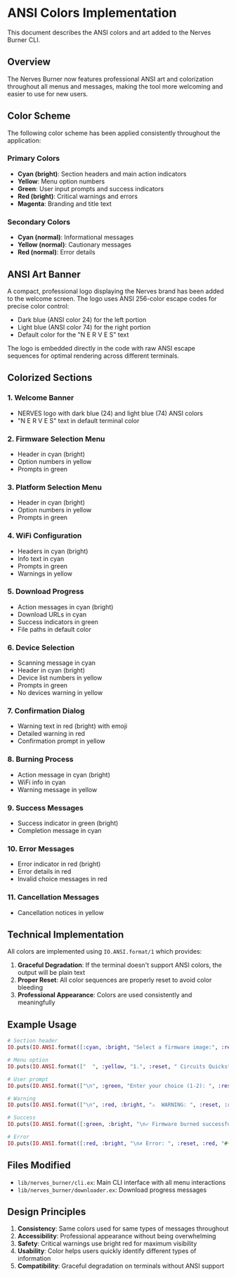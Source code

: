 # ANSI Colors Implementation

This document describes the ANSI colors and art added to the Nerves Burner CLI.

## Overview

The Nerves Burner now features professional ANSI art and colorization throughout all menus and messages, making the tool more welcoming and easier to use for new users.

## Color Scheme

The following color scheme has been applied consistently throughout the application:

### Primary Colors
- **Cyan (bright)**: Section headers and main action indicators
- **Yellow**: Menu option numbers
- **Green**: User input prompts and success indicators
- **Red (bright)**: Critical warnings and errors
- **Magenta**: Branding and title text

### Secondary Colors
- **Cyan (normal)**: Informational messages
- **Yellow (normal)**: Cautionary messages
- **Red (normal)**: Error details

## ANSI Art Banner

A compact, professional logo displaying the Nerves brand has been added to the welcome screen. The logo uses ANSI 256-color escape codes for precise color control:

- Dark blue (ANSI color 24) for the left portion
- Light blue (ANSI color 74) for the right portion  
- Default color for the "N E R V E S" text

The logo is embedded directly in the code with raw ANSI escape sequences for optimal rendering across different terminals.

## Colorized Sections

### 1. Welcome Banner
- NERVES logo with dark blue (24) and light blue (74) ANSI colors
- "N E R V E S" text in default terminal color

### 2. Firmware Selection Menu
- Header in cyan (bright)
- Option numbers in yellow
- Prompts in green

### 3. Platform Selection Menu
- Header in cyan (bright)
- Option numbers in yellow
- Prompts in green

### 4. WiFi Configuration
- Headers in cyan (bright)
- Info text in cyan
- Prompts in green
- Warnings in yellow

### 5. Download Progress
- Action messages in cyan (bright)
- Download URLs in cyan
- Success indicators in green
- File paths in default color

### 6. Device Selection
- Scanning message in cyan
- Header in cyan (bright)
- Device list numbers in yellow
- Prompts in green
- No devices warning in yellow

### 7. Confirmation Dialog
- Warning text in red (bright) with emoji
- Detailed warning in red
- Confirmation prompt in yellow

### 8. Burning Process
- Action message in cyan (bright)
- WiFi info in cyan
- Warning message in yellow

### 9. Success Messages
- Success indicator in green (bright)
- Completion message in cyan

### 10. Error Messages
- Error indicator in red (bright)
- Error details in red
- Invalid choice messages in red

### 11. Cancellation Messages
- Cancellation notices in yellow

## Technical Implementation

All colors are implemented using `IO.ANSI.format/1` which provides:

1. **Graceful Degradation**: If the terminal doesn't support ANSI colors, the output will be plain text
2. **Proper Reset**: All color sequences are properly reset to avoid color bleeding
3. **Professional Appearance**: Colors are used consistently and meaningfully

## Example Usage

```elixir
# Section header
IO.puts(IO.ANSI.format([:cyan, :bright, "Select a firmware image:", :reset, "\n"]))

# Menu option
IO.puts(IO.ANSI.format(["  ", :yellow, "1.", :reset, " Circuits Quickstart"]))

# User prompt
IO.puts(IO.ANSI.format(["\n", :green, "Enter your choice (1-2): ", :reset]))

# Warning
IO.puts(IO.ANSI.format(["\n", :red, :bright, "⚠️  WARNING: ", :reset, :red, "All data will be erased!", :reset]))

# Success
IO.puts(IO.ANSI.format([:green, :bright, "\n✓ Firmware burned successfully!\n", :reset]))

# Error
IO.puts(IO.ANSI.format([:red, :bright, "\n✗ Error: ", :reset, :red, "#{reason}\n", :reset]))
```

## Files Modified

- `lib/nerves_burner/cli.ex`: Main CLI interface with all menu interactions
- `lib/nerves_burner/downloader.ex`: Download progress messages

## Design Principles

1. **Consistency**: Same colors used for same types of messages throughout
2. **Accessibility**: Professional appearance without being overwhelming
3. **Safety**: Critical warnings use bright red for maximum visibility
4. **Usability**: Color helps users quickly identify different types of information
5. **Compatibility**: Graceful degradation on terminals without ANSI support
